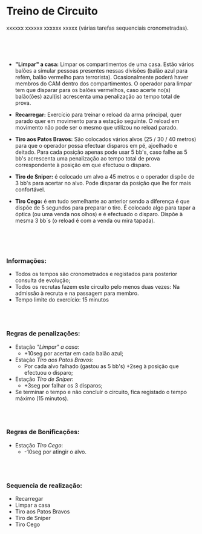 # Treino de Circuito

xxxxxx xxxxxx xxxxxx xxxxx (várias tarefas sequenciais cronometradas).




<br><br><br>

* **"Limpar" a casa:**
Limpar os compartimentos de uma casa. Estão vários balões a simular pessoas presentes nessas divisões (balão azul para refém, balão vermelho para terrorista). Ocasionalmente poderá haver membros do CAM dentro dos compartimentos. O operador para limpar tem que disparar para os balões vermelhos, caso acerte no(s) balão(ões) azul(is) acrescenta uma penalização ao tempo total de prova.
  
* **Recarregar:** Exercício para treinar o reload da arma principal, quer parado quer em movimento para a estação seguinte. O reload em movimento não pode ser o mesmo que utilizou no reload parado.

* **Tiro aos Patos Bravos:** São colocados vários alvos (25 / 30 / 40 metros) para que o operador possa efectuar disparos em pé, ajoelhado e deitado. Para cada posição apenas pode usar 5 bb's, caso falhe as 5 bb's acrescenta uma penalização ao tempo total de prova correspondente à posição em que efectuou o disparo.

* **Tiro de Sniper:** é colocado um alvo a 45 metros e o operador dispõe de 3 bb's para acertar no alvo. Pode disparar da posição que lhe for mais confortável.

* **Tiro Cego:** é em tudo semelhante ao anterior sendo a diferença é que dispõe de 5 segundos para preparar o tiro. É colocado algo para tapar a óptica (ou uma venda nos olhos) e é efectuado o disparo. Dispõe à mesma 3 bb´s (o reload é com a venda ou mira tapada).


<br><br><br>

### Informações:

 * Todos os tempos são cronometrados e registados para posterior consulta de evolução;
 * Todos os recrutas fazem este circuíto pelo menos duas vezes: Na admissão à recruta e na passagem para membro.
 * Tempo limite do exercício: 15 minutos


<br><br>

### Regras de penalizações:

 * Estação _"Limpar" a casa_:
   * +10seg por acertar em cada balão azul;
 * Estação _Tiro aos Patos Bravos_:
   * Por cada alvo falhado (gastou as 5 bb's) +2seg à posição que efectuou o disparo;
 * Estação _Tiro de Sniper_:
   * +3seg por falhar os 3 disparos;
 * Se terminar o tempo e não concluír o circuito, fica registado o tempo máximo (15 minutos).


<br><br>

### Regras de Bonificações:

 * Estação _Tiro Cego_:
   * -10seg por atingir o alvo.

<br><br>

### Sequencia de realização:

 * Recarregar
 * Limpar a casa
 * Tiro aos Patos Bravos
 * Tiro de Sniper
 * Tiro Cego